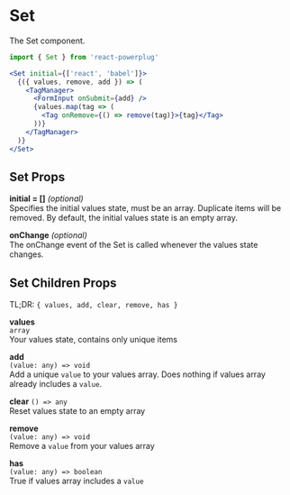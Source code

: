# Set

The Set component.

```js
import { Set } from 'react-powerplug'
```

```jsx
<Set initial={['react', 'babel']}>
  {({ values, remove, add }) => (
    <TagManager>
      <FormInput onSubmit={add} />
      {values.map(tag => (
        <Tag onRemove={() => remove(tag)}>{tag}</Tag>
      ))}
    </TagManager>
  )}
</Set>
```

## Set Props

**initial = []** _(optional)_  
Specifies the initial values state, must be an array. Duplicate items will be removed. 
By default, the initial values state is an empty array.

**onChange** _(optional)_  
The onChange event of the Set is called whenever the values state changes.

## Set Children Props

TL;DR: `{ values, add, clear, remove, has }`

**values**  
`array`  
Your values state, contains only unique items

**add**  
`(value: any) => void`  
Add a unique `value` to your values array. Does nothing if values array already includes a `value`.

**clear**
`() => any`  
Reset values state to an empty array

**remove**  
`(value: any) => void`  
Remove a `value` from your values array

**has**  
`(value: any) => boolean`  
True if values array includes a `value`